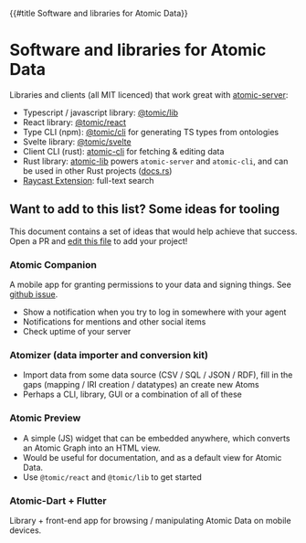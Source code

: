 {{#title Software and libraries for Atomic Data}}
# Software and libraries for Atomic Data

Libraries and clients (all MIT licenced) that work great with [atomic-server](atomic-server.md):

- Typescript / javascript library: [@tomic/lib](js.md)
- React library: [@tomic/react](usecases/react.md)
- Type CLI (npm): [@tomic/cli](js-cli.md) for generating TS types from ontologies
- Svelte library: [@tomic/svelte](svelte.md)
- Client CLI (rust): [atomic-cli](rust-cli.md) for fetching & editing data
- Rust library: [atomic-lib](rust-lib.md) powers `atomic-server` and `atomic-cli`, and can be used in other Rust projects ([docs.rs](https://docs.rs/atomic_lib/0.37.0/atomic_lib/))
- [Raycast Extension](https://www.raycast.com/atomicdata-dev/atomic-data-browser): full-text search

## Want to add to this list? Some ideas for tooling

This document contains a set of ideas that would help achieve that success.
Open a PR and [edit this file](https://github.com/atomicdata-dev/atomic-server/edit/develop/docs/src/tooling.md) to add your project!

### Atomic Companion

A mobile app for granting permissions to your data and signing things. See [github issue](https://github.com/ontola/atomic-data-docs/issues/45).

- Show a notification when you try to log in somewhere with your agent
- Notifications for mentions and other social items
- Check uptime of your server

### Atomizer (data importer and conversion kit)

- Import data from some data source (CSV / SQL / JSON / RDF), fill in the gaps (mapping / IRI creation / datatypes) an create new Atoms
- Perhaps a CLI, library, GUI or a combination of all of these

### Atomic Preview

- A simple (JS) widget that can be embedded anywhere, which converts an Atomic Graph into an HTML view.
- Would be useful for documentation, and as a default view for Atomic Data.
- Use `@tomic/react` and `@tomic/lib` to get started

### Atomic-Dart + Flutter

Library + front-end app for browsing / manipulating Atomic Data on mobile devices.
